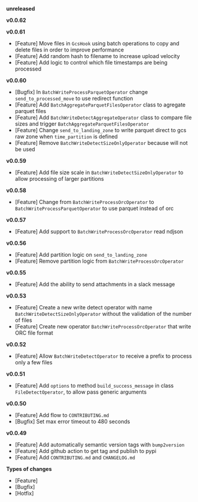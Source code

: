 
**unreleased**

**v0.0.62**

**v0.0.61**
- [Feature] Move files in `GcsHook` using batch operations to copy and delete files in order to improve performance
- [Feature] Add random hash to filename to increase upload velocity
- [Feature] Add logic to control which file timestamps are being processed

**v0.0.60**
- [Bugfix] In `BatchWriteProcessParquetOperator` change `send_to_processed_move` to use redirect function
- [Feature] Add `BatchAggregateParquetFilesOperator` class to agregate parquet files
- [Feature] Add `BatchWriteDetectAggregateOperator` class to compare file sizes and trigger `BatchAggregateParquetFilesOperator`
- [Feature] Change `send_to_landing_zone` to write parquet direct to gcs raw zone when `time_partition` is defined
- [Feature] Remove `BatchWriteDetectSizeOnlyOperator` because will not be used

**v0.0.59**
- [Feature] Add file size scale in `BatchWriteDetectSizeOnlyOperator` to allow processing of larger partitions

**v0.0.58**
- [Feature] Change from `BatchWriteProcessOrcOperator` to `BatchWriteProcessParquetOperator` to use parquet instead of orc

**v0.0.57**
- [Feature] Add support to `BatchWriteProcessOrcOperator` read ndjson

**v0.0.56**
- [Feature] Add partition logic on `send_to_landing_zone`
- [Feature] Remove partition logic from `BatchWriteProcessOrcOperator`

**v0.0.55**
- [Feature] Add the ability to send attachments in a slack message

**v0.0.53**
- [Feature] Create a new write detect operator with name `BatchWriteDetectSizeOnlyOperator` without the validation of the number of files
- [Feature] Create new operator `BatchWriteProcessOrcOperator` that write ORC file format

**v0.0.52**
- [Feature] Allow `BatchWriteDetectOperator` to receive a prefix to process only a few files

**v0.0.51**
- [Feature] Add `options` to method `build_success_message` in class `FileDetectOperator`, to allow pass generic arguments

**v0.0.50**
- [Feature] Add flow to `CONTRIBUTING.md`
- [Bugfix] Set max error timeout to 480 seconds

**v0.0.49**
- [Feature] Add automatically semantic version tags with `bump2version`
- [Feature] Add github action to get tag and publish to pypi
- [Feature] Add `CONTRIBUTING.md` and `CHANGELOG.md`

**Types of changes**
- [Feature]
- [Bugfix]
- [Hotfix]
